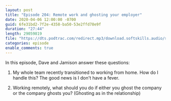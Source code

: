 ```yaml
---
layout: post
title: "Episode 204: Remote work and ghosting your employer"
date: 2020-04-06 12:00:00 -0700
guid: 6fe31bd2-7f2e-4358-ba50-53e2ffd78e9f
duration: "27:44"
length: 29059819
file: "https://dts.podtrac.com/redirect.mp3/download.softskills.audio/sse-204.mp3"
categories: episode
enable_comments: true
---
```


In this episode, Dave and Jamison answer these questions:

1. My whole team recently transitioned to working from home. How do I handle this? The good news is I don't have a fever.


2. Working remotely, what should you do if either you ghost the company or the company ghosts you? (Ghosting as in the relationship)

